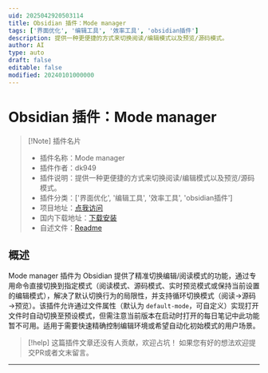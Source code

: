 ```yaml
---
uid: 2025042920503114
title: Obsidian 插件：Mode manager
tags: ['界面优化', '编辑工具', '效率工具', 'obsidian插件']
description: 提供一种更便捷的方式来切换阅读/编辑模式以及预览/源码模式。
author: AI
type: auto
draft: false
editable: false
modified: 20240101000000
---
```


# Obsidian 插件：Mode manager

> [!Note] 插件名片
> - 插件名称：Mode manager
> - 插件作者：dk949
> - 插件说明：提供一种更便捷的方式来切换阅读/编辑模式以及预览/源码模式。
> - 插件分类：['界面优化', '编辑工具', '效率工具', 'obsidian插件']
> - 项目地址：[点我访问](https://github.com/dk949/obsidian-mode-manager)
> - 国内下载地址：[下载安装](https://pkmer.cn/products/plugin/pluginMarket/?mode-manager)
> - 自述文件：[Readme](https://ghproxy.net/https://raw.githubusercontent.com/dk949/obsidian-mode-manager/trunk/README.md)



## 概述

Mode manager 插件为 Obsidian 提供了精准切换编辑/阅读模式的功能，通过专用命令直接切换到指定模式（阅读模式、源码模式、实时预览模式或保持当前设置的编辑模式），解决了默认切换行为的局限性，并支持循环切换模式（阅读→源码→预览）。该插件允许通过文件属性（默认为 `default-mode`，可自定义）实现打开文件时自动切换至预设模式，但需注意当前版本在启动时打开的每日笔记中此功能暂不可用。适用于需要快速精确控制编辑环境或希望自动化初始模式的用户场景。


> [!help] 
> 这篇插件文章还没有人贡献，欢迎占坑！
> 如果您有好的想法欢迎提交PR或者文末留言。
> 

---



